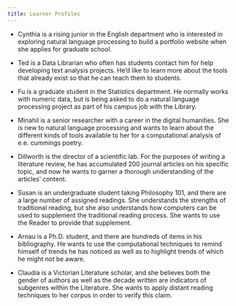 ```yaml
---
title: Learner Profiles
---
```


   * Cynthia is a rising junior in the English department who is interested in exploring natural language processing to build a portfolio website when she applies for graduate school. 

   * Ted is a Data Librarian who often has students contact him for help developing text analysis projects. He’d like to learn more about the tools that already exist so that he can teach them to students.

   * Fu is a graduate student in the Statistics department. He normally works with numeric data, but is being asked to do a natural language processing project as part of his campus job with the Library.

   * Minahil is a senior researcher with a career in the digital humanities. She is new to natural language processing and wants to learn about the different kinds of tools available to her for a computational analysis of e.e. cummings poetry. 

   * Dillworth is the director of a scientific lab. For the purposes of writing a literature review, he has accumulated 200 journal articles on his specific topic, and now he wants to garner a thorough understanding of the articles’ content.

   * Susan is an undergraduate student taking Philosophy 101, and there are a large number of assigned readings. She understands the strengths of traditional reading, but she also understands how computers can be used to supplement the traditional reading process. She wants to use the Reader to provide that supplement.

   * Arnau is a Ph.D. student, and there are hundreds of items in his bibliography. He wants to use the computational techniques to remind himself of trends he has noticed as well as to highlight trends of which he might not be aware.

   * Claudia is a Victorian Literature scholar, and she believes both the gender of authors as well as the decade written are indicators of subgenres within the Literature. She wants to apply distant reading techniques to her corpus in order to verify this claim.
